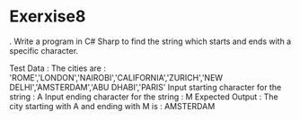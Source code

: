# Exerxise8
. Write a program in C# Sharp to find the string which starts and ends with a specific character.

Test Data :
The cities are : 'ROME','LONDON','NAIROBI','CALIFORNIA','ZURICH','NEW DELHI','AMSTERDAM','ABU DHABI','PARIS'
Input starting character for the string : A
Input ending character for the string : M
Expected Output :
The city starting with A and ending with M is : AMSTERDAM
